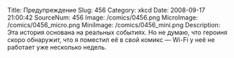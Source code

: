 Title: Предупреждение 
Slug: 456 
Category: xkcd 
Date: 2008-09-17 21:00:42 
SourceNum: 456 
Image: /comics/0456.png 
MicroImage: /comics/0456_micro.png 
MiniImage: /comics/0456_mini.png 
Description: Эта история основана на реальных событиях. Но не думаю, что героиня скоро обнаружит, что я поместил её в свой комикс — Wi-Fi у неё не работает уже несколько недель. 

